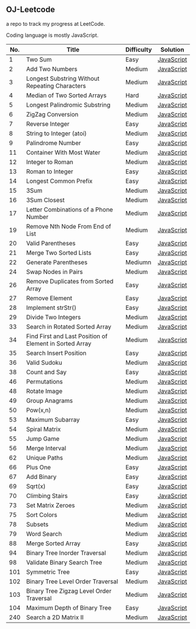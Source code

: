 ## OJ-Leetcode
a repo to track my progress at LeetCode.

Coding language is mostly JavaScript.


| No. | Title                                                   | Difficulty | Solution                                                                                                                                            |
| --- | ------------------------------------------------------- | ---------- | --------------------------------------------------------------------------------------------------------------------------------------------------- |
| 1   | Two Sum                                                 | Easy       | [JavaScript](https://github.com/javaHashbrown/OJ-Leetcode/blob/master/twosum.js)                                                                    |
| 2   | Add Two Numbers                                         | Medium     | [JavaScript](https://github.com/javaHashbrown/OJ-Leetcode/blob/master/Add%20Two%20Numbers.js)                                                       |
| 3   | Longest Substring Without Repeating Characters          | Medium     | [JavaScript](https://github.com/javaHashbrown/OJ-Leetcode/blob/master/Longest%20Substring%20Without%20Repeating%20Characters.js)                    |
| 4   | Median of Two Sorted Arrays                             | Hard       | [JavaScript](https://github.com/javaHashbrown/OJ-Leetcode/blob/master/Median%20of%20Two%20Sorted%20Arrays.js)                                       |
| 5   | Longest Palindromic Substring                           | Medium     | [JavaScript](https://github.com/javaHashbrown/OJ-Leetcode/blob/master/Longest%20Palindromic%20Substring.js)                                         |
| 6   | ZigZag Conversion                                       | Medium     | [JavaScript](https://github.com/javaHashbrown/OJ-Leetcode/blob/master/ZigZag%20Conversion.js)                                                       |
| 7   | Reverse Integer                                         | Easy       | [JavaScript](https://github.com/javaHashbrown/OJ-Leetcode/blob/master/Reverse%20Integer.js)                                                         |
| 8   | String to Integer (atoi)                                | Medium     | [JavaScript](https://github.com/javaHashbrown/OJ-Leetcode/blob/master/String%20to%20Integer%20(atoi).js)                                            |
| 9   | Palindrome Number                                       | Easy       | [JavaScript](https://github.com/javaHashbrown/OJ-Leetcode/blob/master/Palindrome%20Number.js)                                                       |
| 11  | Container With Most Water                               | Medium     | [JavaScript](https://github.com/javaHashbrown/OJ-Leetcode/blob/master/Container%20With%20Most%20Water.js)                                           |
| 12  | Integer to Roman                                        | Medium     | [JavaScript](https://github.com/javaHashbrown/OJ-Leetcode/blob/master/Integer%20to%20Roman.js)                                                      |
| 13  | Roman to Integer                                        | Easy       | [JavaScript](https://github.com/javaHashbrown/OJ-Leetcode/blob/master/Roman%20to%20Integer.js)                                                      |
| 14  | Longest Common Prefix                                   | Easy       | [JavaScript](https://github.com/javaHashbrown/OJ-Leetcode/blob/master/Longest%20Common%20Prefix.js)                                                 |
| 15  | 3Sum                                                    | Medium     | [JavaScript](https://github.com/javaHashbrown/OJ-Leetcode/blob/master/3Sum.js)                                                                      |
| 16  | 3Sum Closest                                            | Medium     | [JavaScript](https://github.com/javaHashbrown/OJ-Leetcode/blob/master/3Sum%20Closest.js)                                                            |
| 17  | Letter Combinations of a Phone Number                   | Medium     | [JavaScript](https://github.com/javaHashbrown/OJ-Leetcode/blob/master/Letter%20Combinations%20of%20a%20Phone%20Number.js)                           |
| 19  | Remove Nth Node From End of List                        | Medium     | [JavaScript](https://github.com/javaHashbrown/OJ-Leetcode/blob/master/Remove%20Nth%20Node%20From%20End%20of%20List.js)                              |
| 20  | Valid Parentheses                                       | Easy       | [JavaScript](https://github.com/javaHashbrown/OJ-Leetcode/blob/master/Valid%20Parentheses.js)                                                       |
| 21  | Merge Two Sorted Lists                                  | Easy       | [JavaScript](https://github.com/javaHashbrown/OJ-Leetcode/blob/master/MergeTwoSortedList.js)                                                        |
| 22  | Generate Parentheses                                    | Mediumn    | [JavaScript](https://github.com/javaHashbrown/OJ-Leetcode/blob/master/Generate%20Parentheses.js)                                                    |
| 24  | Swap Nodes in Pairs                                     | Medium     | [JavaScript](https://github.com/javaHashbrown/OJ-Leetcode/blob/master/Swap%20Nodes%20in%20Pairs.js)                                                 |
| 26  | Remove Duplicates from Sorted Array                     | Easy       | [JavaScript](https://github.com/javaHashbrown/OJ-Leetcode/blob/master/Remove%20Duplicates%20from%20Sorted%20Array.js)                               |
| 27  | Remove Element                                          | Easy       | [JavaScript](https://github.com/javaHashbrown/OJ-Leetcode/blob/master/Remove%20Element.js)                                                          |
| 28  | Implement strStr()                                      | Easy       | [JavaScript](https://github.com/javaHashbrown/OJ-Leetcode/blob/master/Implement%20strStr().js)                                                      |
| 29  | Divide Two Integers                                     | Medium     | [JavaScript](https://github.com/javaHashbrown/OJ-Leetcode/blob/master/Divide%20Two%20Integers.js)                                                   |
| 33  | Search in Rotated Sorted Array                          | Medium     | [JavaScript](https://github.com/javaHashbrown/OJ-Leetcode/blob/master/Search%20in%20Rotated%20Sorted%20Array.js)                                    |
| 34  | Find First and Last Position of Element in Sorted Array | Medium     | [JavaScript](https://github.com/javaHashbrown/OJ-Leetcode/blob/master/Find%20First%20and%20Last%20Position%20of%20Element%20in%20Sorted%20Array.js) |
| 35  | Search Insert Position                                  | Easy       | [JavaScript](https://github.com/javaHashbrown/OJ-Leetcode/blob/master/Search%20Insert%20Position.js)                                                |
| 36  | Valid Sudoku                                            | Medium     | [JavaScript](https://github.com/javaHashbrown/OJ-Leetcode/blob/master/Valid%20Sudoku.js)                                                            |
| 38  | Count and Say                                           | Easy       | [JavaScript](https://github.com/javaHashbrown/OJ-Leetcode/blob/master/Count%20and%20Say.js)                                                         |
| 46  | Permutations                                            | Medium     | [JavaScript](https://github.com/javaHashbrown/OJ-Leetcode/blob/master/Permutations.js)                                                              |
| 48  | Rotate Image                                            | Medium     | [JavaScript](https://github.com/javaHashbrown/OJ-Leetcode/blob/master/Rotate%20Image.js)                                                            |
| 49  | Group Anagrams                                          | Medium     | [JavaScript](https://github.com/javaHashbrown/OJ-Leetcode/blob/master/Group%20Anagrams.js)                                                          |
| 50  | Pow(x,n)                                                | Medium     | [JavaScript](https://github.com/javaHashbrown/OJ-Leetcode/blob/master/Pow(x,n).js)                                                                  |
| 53  | Maximum Subarray                                        | Easy       | [JavaScript](https://github.com/javaHashbrown/OJ-Leetcode/blob/master/Maximum%20Subarray.js)                                                        |
| 54  | Spiral Matrix                                           | Medium     | [JavaScript](https://github.com/javaHashbrown/OJ-Leetcode/blob/master/Spiral%20Matrix.js)                                                           |
| 55  | Jump Game                                               | Medium     | [JavaScript](https://github.com/javaHashbrown/OJ-Leetcode/blob/master/Jump%20Game.js)                                                               |
| 56  | Merge Interval                                          | Medium     | [JavaScript](https://github.com/javaHashbrown/OJ-Leetcode/blob/master/Merge%20Interval.js)                                                          |
| 62  | Unique Paths                                            | Medium     | [JavaScript](https://github.com/javaHashbrown/OJ-Leetcode/blob/master/Unique%20Paths.js)                                                            |
| 66  | Plus One                                                | Easy       | [JavaScript](https://github.com/javaHashbrown/OJ-Leetcode/blob/master/Plus%20One.js)                                                                |
| 67  | Add Binary                                              | Easy       | [JavaScript](https://github.com/javaHashbrown/OJ-Leetcode/blob/master/Add%20Binary.js)                                                              |
| 69  | Sqrt(x)                                                 | Easy       | [JavaScript](https://github.com/javaHashbrown/OJ-Leetcode/blob/master/Sqrt(x).js)                                                                   |
| 70  | Climbing Stairs                                         | Easy       | [JavaScript](https://github.com/javaHashbrown/OJ-Leetcode/blob/master/Climbing%20Stairs.js)                                                         |
| 73  | Set Matrix Zeroes                                       | Medium     | [JavaScript](https://github.com/javaHashbrown/OJ-Leetcode/blob/master/Set%20Matrix%20Zeroes.js)                                                     |
| 75  | Sort Colors                                             | Medium     | [JavaScript](https://github.com/javaHashbrown/OJ-Leetcode/blob/master/Sort%20Colors.js)                                                             |
| 78  | Subsets                                                 | Medium     | [JavaScript](https://github.com/javaHashbrown/OJ-Leetcode/blob/master/Subsets.js)                                                                   |
| 79  | Word Search                                             | Medium     | [JavaScript](https://github.com/javaHashbrown/OJ-Leetcode/blob/master/Word%20Search.js)                                                             |
| 88  | Merge Sorted Array                                      | Easy       | [JavaScript](https://github.com/javaHashbrown/OJ-Leetcode/blob/master/Merge%20Sorted%20Array.js)                                                    |
| 94  | Binary Tree Inorder Traversal                           | Medium     | [JavaScript](https://github.com/javaHashbrown/OJ-Leetcode/blob/master/Binary%20Tree%20Inorder%20Traversal.js)                                       |
| 98  | Validate Binary Search Tree                             | Medium     | [JavaScript](https://github.com/javaHashbrown/OJ-Leetcode/blob/master/Validate%20Binary%20Search%20Tree.js)                                         |
|101 | Symmetric Tree| Easy |[JavaScript](https://github.com/javaHashbrown/OJ-Leetcode/blob/master/Symmetric%20Tree.js)|
|102| Binary Tree Level Order Traversal | Medium |[JavaScript](https://github.com/javaHashbrown/OJ-Leetcode/blob/master/Binary%20Tree%20Level%20Order%20Traversal.js)|
|103| Binary Tree Zigzag Level Order Traversal | Medium | [JavaScript](https://github.com/javaHashbrown/OJ-Leetcode/blob/master/Binary%20Tree%20Zigzag%20Level%20Order%20Traversal.js)|
|104|Maximum Depth of Binary Tree|Easy | [JavaScript](https://github.com/javaHashbrown/OJ-Leetcode/blob/master/Maximum%20Depth%20of%20Binary%20Tree.js)|
| 240 | Search a 2D Matrix II                                   | Medium     | [JavaScript](https://github.com/javaHashbrown/OJ-Leetcode/blob/master/Search%20a%202D%20Matrix%20II.js)                                             |